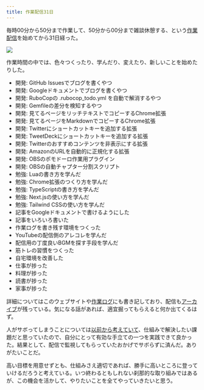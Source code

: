 ```yaml
---
title: 作業配信31日
---
```

毎時00分から50分まで作業して、50分から00分まで雑談休憩する、という[作業配信](https://www.youtube.com/c/r7kamura)を始めてから31日経った。

![](https://lh4.googleusercontent.com/Ke_TBclbl_YvBlcIp_bt60yh1A6cqAbA1TGQbXxKlrlTTv5wODVgsXYe5eqW11hkndwNbGIcM6JLv_8vR0BaKqfi0_jjDlUCZwIpm3xQaqk8yX1UIbXXIwbNqKYZejpZFbXgZRS6xj5-ZftsrA)

作業時間の中では、色々つくったり、学んだり、変えたり、新しいことを始めたりした。

*   開発: GitHub Issuesでブログを書くやつ
*   開発: Googleドキュメントでブログを書くやつ
*   開発: RuboCopの .rubocop\_todo.yml を自動で解消するやつ
*   開発: Gemfileの差分を検知するやつ
*   開発: 見てるページをリッチテキストでコピーするChrome拡張
*   開発: 見てるページをMarkdownでコピーするChrome拡張
*   開発: Twitterにショートカットキーを追加する拡張
*   開発: TweetDeckにショートカットキーを追加する拡張
*   開発: Twitterのおすすめコンテンツを非表示にする拡張
*   開発: AmazonのURLを自動的に正規化する拡張
*   開発: OBSのポモドーロ作業用プラグイン
*   開発: OBSの自動チャプター分割スクリプト
*   勉強: Luaの書き方を学んだ
*   勉強: Chrome拡張のつくり方を学んだ
*   勉強: TypeScriptの書き方を学んだ
*   勉強: Next.jsの使い方を学んだ
*   勉強: Tailwind CSSの使い方を学んだ
*   記事をGoogleドキュメントで書けるようにした
*   記事をいろいろ書いた
*   作業ログを書き残す環境をつくった
*   YouTubeの配信側のアレコレを学んだ
*   配信用の丁度良いBGMを探す手段を学んだ
*   筋トレの習慣をつくった
*   自宅環境を改善した
*   仕事が捗った
*   料理が捗った
*   読書が捗った
*   家事が捗った

詳細についてはこのウェブサイトや[作業ログ](https://r7kamura.github.io/diary/)にも書き記しており、配信も[アーカイブ](https://www.youtube.com/c/r7kamura)が残っている。気になる話があれば、適宜掘ってもらえると何か出てくるはず。

人がサボってしまうことについては[以前から考えていて](https://twitter.com/r7kamura/status/1529728163068395521)、仕組みで解決したい課題だと思っていたので、自分にとって有効な手立ての一つを実践できて良かった。結果として、配信で監視してもらっていたおかげでサボらずに済んだ。ありがたいことだ。

高い目標を用意せずとも、仕組みさえ適切であれば、勝手に高いところに登っていけるだろうと考えている。いつ終わるともしれない刹那的な取り組みではあるが、この機会を活かして、やりたいことを全てやっていきたいと思う。
